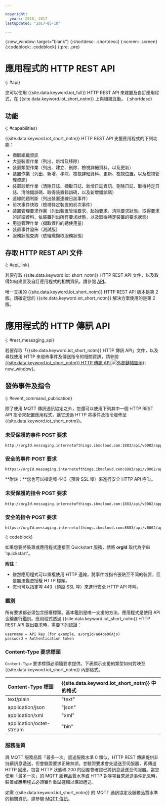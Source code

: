 ```yaml
---

copyright:
  years: 2015, 2017
lastupdated: "2017-05-10"

---
```


{:new_window: target="blank"}
{:shortdesc: .shortdesc}
{:screen: .screen}
{:codeblock: .codeblock}
{:pre: .pre}

# 應用程式的 HTTP REST API
{: #api}

您可以使用 {{site.data.keyword.iot_full}} HTTP REST API 來建置及自訂應用程式，在 {{site.data.keyword.iot_short_notm}} 上與組織互動。
{:shortdesc}

## 功能
{: #capabilities}

{{site.data.keyword.iot_short_notm}} HTTP REST API 支援應用程式的下列功能：

- 擷取組織資訊
- 大量裝置作業（列出、新增及移除）
- 裝置類型作業（列出、建立、刪除、檢視詳細資料，以及更新）
- 裝置作業（列出、新增、移除、檢視詳細資料、更新、檢視位置，以及檢視管理資訊）
- 裝置診斷作業（清除日誌、擷取日誌、新增日誌資訊、刪除日誌、取得特定日誌、清除錯誤碼、取得裝置錯誤碼，以及新增錯誤碼）
- 連線問題判斷（列出裝置連線日誌事件）
- 前次事件快取（檢視特定裝置的前次事件）
- 裝置管理要求作業（列出裝置管理要求、起始要求、清除要求狀態、取得要求的詳細資料、依裝置列出所有要求狀態，以及取得特定裝置的要求狀態）
- 用量管理作業（擷取資料的總使用量）
- 裝置事件發佈（測試版）
- 服務狀態查詢（依組織擷取服務狀態）

## 存取 HTTP REST API 文件
{: #api_link}

若要存取 {{site.data.keyword.iot_short_notm}} HTTP REST API 文件，以及取得如何建置及自訂應用程式的相關資訊，請參閱 [API](../reference/api.html)。

唯一支援的 {{site.data.keyword.iot_short_notm}} HTTP REST API 版本是第 2 版。請確定您的 {{site.data.keyword.iot_short_notm}} 解決方案使用的是第 2 版。

# 應用程式的 HTTP 傳訊 API
{: #rest_messaging_api}

若要存取「{{site.data.keyword.iot_short_notm}} HTTP 傳訊 API」文件，以及尋找使用 HTTP 來發佈事件及傳送指令的相關資訊，請參閱 [{{site.data.keyword.iot_short_notm}} HTTP 傳訊 API ![外部鏈結圖示](../../../icons/launch-glyph.svg)](https://docs.internetofthings.ibmcloud.com/apis/swagger/v0002/http-messaging.html){: new_window}。

## 發佈事件及指令
{: #event_command_publication}

除了使用 MQTT 傳訊通訊協定之外，您還可以使用下列其中一個 HTTP REST API 指令來配置應用程式，讓它透過 HTTP 將事件及指令發佈至 {{site.data.keyword.iot_short_notm}}。

### 未受保護的事件 POST 要求
<pre class="pre"><code class="hljs">http://<var class="keyword varname">orgId</var>.messaging.internetofthings.ibmcloud.com:1883/api/v0002/application/types/<var class="keyword varname">typeId</var>/devices/<var class="keyword varname">deviceId</var>/events/<var class="keyword varname">eventId</var></code></pre>

### 安全的事件 POST 要求
<pre class="pre"><code class="hljs">https://<var class="keyword varname">orgId</var>.messaging.internetofthings.ibmcloud.com:8883/api/v0002/application/types/<var class="keyword varname">typeId</var>/devices/<var class="keyword varname">deviceId</var>/events/<var class="keyword varname">eventId</var></code></pre>

**附註：**您也可以指定埠 443（預設 SSL 埠）來進行安全 HTTP API 呼叫。

### 未受保護的指令 POST 要求
<pre class="pre"><code class="hljs">http://<var class="keyword varname">orgId</var>.messaging.internetofthings.ibmcloud.com:1883/api/v0002/application/types/<var class="keyword varname">typeId</var>/devices/<var class="keyword varname">deviceId</var>/commands/<var class="keyword varname">eventId</var></code></pre>


### 安全的指令 POST 要求
<pre class="pre"><code class="hljs">https://<var class="keyword varname">orgId</var>.messaging.internetofthings.ibmcloud.com:8883/api/v0002/application/types/<var class="keyword varname">typeId</var>/devices/<var class="keyword varname">deviceId</var>/commands/<var class="keyword varname">eventId</var></code></pre>
{: codeblock}

如果您要將裝置或應用程式連接至 Quickstart 服務，請將 **orgId** 取代為字串 'quickstart'。

**附註：**
- 雖然應用程式可以重複使用 HTTP 連線，將事件或指令張貼至不同的裝置，但是無法變更授權 HTTP 標頭。
- 您也可以指定埠 443（預設 SSL 埠）來進行安全 HTTP API 呼叫。

### 鑑別

所有要求都必須包含授權標頭。基本鑑別是唯一支援的方法。應用程式是使用 API 金鑰進行鑑別。應用程式透過 {{site.data.keyword.iot_short_notm}} HTTP REST API 提出要求時，需要下列認證：

```
username = API key (for example, a/orgId/a84ps90Ajs)
password = Authentication token
```

### Content-Type 要求標頭

`Content-Type` 要求標頭必須隨要求提供。下表顯示支援的類型如何對映至 {{site.data.keyword.iot_short_notm}} 內部格式。

|Content-Type 標頭|{{site.data.keyword.iot_short_notm}} 中的格式|
|:---|:---|
|text/plain|"text"
|application/json| "json"
|application/xml| "xml"
|application/octet-stream|"bin"

### 服務品質

與 MQTT 服務品質「最多一次」遞送服務水準 0 類似，HTTP REST 傳訊提供非持續訊息遞送，但會驗證要求正確無誤，並驗證要求會先遞送至伺服器，再傳送 HTTP 回應。包含 HTTP 狀態碼 200 的回覆會確認已將訊息遞送至伺服器。當您使用「最多一次」的 MQTT 服務品質水準或 HTTP 對等項目來遞送事件訊息時，裝置或應用程式必須實作重試邏輯以保證遞送。


如需 {{site.data.keyword.iot_short_notm}} 的 MQTT 通訊協定及服務品質水準的相關資訊，請參閱 [MQTT 傳訊](../reference/mqtt/index.html)。
